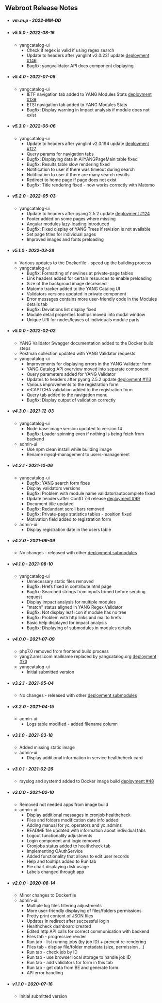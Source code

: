## Webroot Release Notes

* ##### vm.m.p - 2022-MM-DD

* ##### v5.5.0 - 2022-08-16

  * yangcatalog-ui
    * Check if regex is valid if using regex search
    * Update to headers after yanglint v2.0.231 update [deployment #146](https://github.com/YangCatalog/deployment/issues/146)
    * Bugfix: yangvalidator API docs component displaying

* ##### v5.4.0 - 2022-07-08

  * yangcatalog-ui
    * IETF navigation tab added to YANG Modules Stats [deployment #139](https://github.com/YangCatalog/deployment/issues/139)
    * ETSI navigation tab added to YANG Modules Stats
    * Bugfix: Display warning in Impact analysis if module does not exist

* ##### v5.3.0 - 2022-06-06

  * yangcatalog-ui
    * Update to headers after yanglint v2.0.194 update [deployment #127](https://github.com/YangCatalog/deployment/issues/127)
    * Query params for navigation tabs
    * Bugfix: Displaying data in AllYANGPageMain table fixed
    * Bugfix: Results table slow rendering fixed
    * Notification to user if there was timeout during search
    * Notification to user if there are many search results
    * Redirect to home page if page does not exist
    * Bugfix: Title rendering fixed - now works correctly with Matomo

* ##### v5.2.0 - 2022-05-03

  * yangcatalog-ui
    * Update to headers after pyang 2.5.2 update [deployment #124](https://github.com/YangCatalog/deployment/issues/124)
    * Footer added on some pages where missing
    * Angular modules lazy-loading introduced
    * Bugfix: Fixed display of YANG Trees if revision is not available
    * Set page titles for individual pages
    * Improved images and fonts preloading

* ##### v5.1.0 - 2022-03-28

  * Various updates to the Dockerfile - speed up the building process
  * yangcatalog-ui
    * Bugfix: Formatting of newlines at private-page tables
    * Link headers added for certain resources to enable preloading
    * Size of the backgroud image decreased
    * Matomo tracker added to the YANG Catalog UI
    * Validators versions updated in private component
    * Error messages contains more user-friendly code in the Modules details tab
    * Bugfix: Deviations list display fixed
    * Module detail properties tooltips moved into modal window
    * Unique URI for nodes/leaves of individuals module parts

* ##### v5.0.0 - 2022-02-02

  * YANG Validator Swagger documentation added to the Docker build steps
  * Postman collection updated with YANG Validator requests
  * yangcatalog-ui
    * Improvements for displaying errors in the YANG Validator form
    * YANG Catalog API overview moved into separate component
    * Query parameters added for YANG Validator
    * Updates to headers after pyang 2.5.2 update [deployment #113](https://github.com/YangCatalog/deployment/issues/113)
    * Various improvements to the registration form
    * reCAPTCHA validation added to the registration form
    * Query tab added to the navigation menu
    * Bugfix: Display output of validation correctly

* ##### v4.3.0 - 2021-12-03

  * yangcatalog-ui
    * Node base image version updated to version 14
    * Bugfix: Loader spinning even if nothing is being fetch from backend
  * admin-ui
    * Use npm clean install while building image
    * Rename mysql-management to users-management

* ##### v4.2.1 - 2021-10-06

  * yangcatalog-ui
    * Bugfix: YANG search form fixes
    * Display validators versions
    * Bugfix: Problem with module name validator/autocomplete fixed
    * Update headers after ConfD 7.6 release [deployment #99](https://github.com/YangCatalog/deployment/issues/99) 
    * Document title updated
    * Bugfix: Redundant scroll bars removed
    * Bugfix: Private-page statistics tables - position fixed
    * Motivation field added to registration form
  * admin-ui
    * Display registration date in the users table

* ##### v4.2.0 - 2021-09-09

  * No changes - released with other [deployment submodules](https://github.com/YangCatalog/deployment)

* ##### v4.1.0 - 2021-08-10

  * yangcatalog-ui
    * Unnecessary static files removed
    * Bugfix: Hrefs fixed in contribute.html page
    * Bugfix: Searched strings from inputs trimed before sending request
    * Display impact analysis for multiple modules
    * "match" status aligned in YANG Regex Validator
    * Bugfix: Not display leaf icon if module has no tree
    * Bugfix: Problem with http links and mailto hrefs
    * Basic help displayed for impact analysis
    * Bugfix: Displaying of submodules in modules details

* ##### v4.0.0 - 2021-07-09

  * php7.0 removed from frontend build process
  * yang2.amsl.com mailname replaced by yangcatalog.org [deployment #73](https://github.com/YangCatalog/deployment/issues/73)
  * yangcatalog-ui
    * Initial submitted version

* ##### v3.2.1 - 2021-05-04

  * No changes - released with other [deployment submodules](https://github.com/YangCatalog/deployment)

* ##### v3.2.0 - 2021-04-15

  * admin-ui
    * Logs table modified - added filename column

* ##### v3.1.0 - 2021-03-18

  * Added missing static image
  * admin-ui
    * Display additional information in service healthcheck card

* ##### v3.0.1 - 2021-02-26

  * rsyslog and systemd added to Docker image build [deployment #48](https://github.com/YangCatalog/deployment/issues/48)

* ##### v3.0.0 - 2021-02-10

  * Removed not needed apps from image build
  * admin-ui
    * Display additional messages in cronjob healthcheck
    * Files and folders modification date info added
    * Adding manual for yc_operators and yc_admins
    * README file updated with information about individual tabs
    * Logout functionality adjustments
    * Login component and logic removed
    * Cronjobs status added to healthcheck tab
    * Implementing OAuthService
    * Added functionality that allows to edit user records
    * Help and tooltips added to Run tab
    * Pie chart displaying disk usage
    * Labels changed through app

* ##### v2.0.0 - 2020-08-14

  * Minor changes to Dockerfile
  * admin-ui
    * Multiple log files filtering adjustments
    * More user-friendly displaying of files/folders permissions
    * Pretty print content of JSON files
    * Updates in redirect after successful login
    * Healthcheck dashboard created
    * Edited http API calls for correct communication with backend
    * Files tab - progressive render
    * Run tab - list runnng jobs (by job ID) + prevent re-rendering
    * Files tab - display file/folder metadata (size, permission ...)
    * Run tab - check job by ID
    * Run tab - use browser local storage to handle job ID
    * Run tab - add validators for form in this tab
    * Run tab - get data from BE and generate form
    * API error handling

* ##### v1.1.0 - 2020-07-16

  * Initial submitted version
